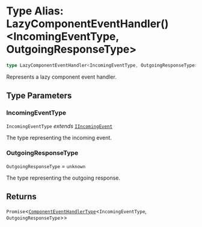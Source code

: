 # Type Alias: LazyComponentEventHandler()\<IncomingEventType, OutgoingResponseType\>

```ts
type LazyComponentEventHandler<IncomingEventType, OutgoingResponseType> = () => Promise<ComponentEventHandlerType<IncomingEventType, OutgoingResponseType>>;
```

Represents a lazy component event handler.

## Type Parameters

### IncomingEventType

`IncomingEventType` *extends* [`IIncomingEvent`](../interfaces/IIncomingEvent.md)

The type representing the incoming event.

### OutgoingResponseType

`OutgoingResponseType` = `unknown`

The type representing the outgoing response.

## Returns

`Promise`\<[`ComponentEventHandlerType`](ComponentEventHandlerType.md)\<`IncomingEventType`, `OutgoingResponseType`\>\>
